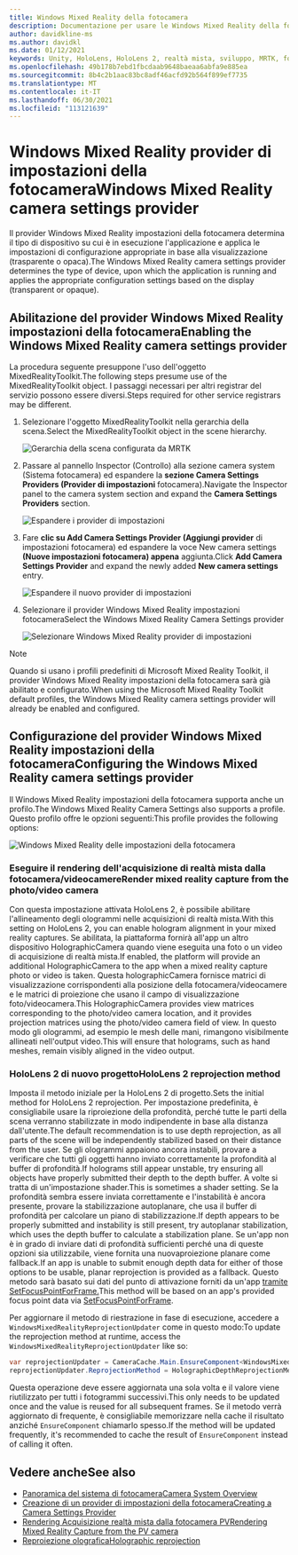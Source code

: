 ```yaml
---
title: Windows Mixed Reality della fotocamera
description: Documentazione per usare le Windows Mixed Reality della fotocamera in MRTK
author: davidkline-ms
ms.author: davidkl
ms.date: 01/12/2021
keywords: Unity, HoloLens, HoloLens 2, realtà mista, sviluppo, MRTK, fotocamera,
ms.openlocfilehash: 49b178b7ebd1fbcdaab9648baeaa6abfa9e885ea
ms.sourcegitcommit: 8b4c2b1aac83bc8adf46acfd92b564f899ef7735
ms.translationtype: MT
ms.contentlocale: it-IT
ms.lasthandoff: 06/30/2021
ms.locfileid: "113121639"
---
```

# <a name="windows-mixed-reality-camera-settings-provider"></a><span data-ttu-id="2474e-104">Windows Mixed Reality provider di impostazioni della fotocamera</span><span class="sxs-lookup"><span data-stu-id="2474e-104">Windows Mixed Reality camera settings provider</span></span>

<span data-ttu-id="2474e-105">Il provider Windows Mixed Reality impostazioni della fotocamera determina il tipo di dispositivo su cui è in esecuzione l'applicazione e applica le impostazioni di configurazione appropriate in base alla visualizzazione (trasparente o opaca).</span><span class="sxs-lookup"><span data-stu-id="2474e-105">The Windows Mixed Reality camera settings provider determines the type of device, upon which the application is running and applies the appropriate configuration settings based on the display (transparent or opaque).</span></span>

## <a name="enabling-the-windows-mixed-reality-camera-settings-provider"></a><span data-ttu-id="2474e-106">Abilitazione del provider Windows Mixed Reality impostazioni della fotocamera</span><span class="sxs-lookup"><span data-stu-id="2474e-106">Enabling the Windows Mixed Reality camera settings provider</span></span>

<span data-ttu-id="2474e-107">La procedura seguente presuppone l'uso dell'oggetto MixedRealityToolkit.</span><span class="sxs-lookup"><span data-stu-id="2474e-107">The following steps presume use of the MixedRealityToolkit object.</span></span> <span data-ttu-id="2474e-108">I passaggi necessari per altri registrar del servizio possono essere diversi.</span><span class="sxs-lookup"><span data-stu-id="2474e-108">Steps required for other service registrars may be different.</span></span>

1. <span data-ttu-id="2474e-109">Selezionare l'oggetto MixedRealityToolkit nella gerarchia della scena.</span><span class="sxs-lookup"><span data-stu-id="2474e-109">Select the MixedRealityToolkit object in the scene hierarchy.</span></span>

    ![Gerarchia della scena configurata da MRTK](../images/MRTK_ConfiguredHierarchy.png)

2. <span data-ttu-id="2474e-111">Passare al pannello Inspector (Controllo) alla sezione camera system (Sistema fotocamera) ed espandere la **sezione Camera Settings Providers (Provider di impostazioni** fotocamera).</span><span class="sxs-lookup"><span data-stu-id="2474e-111">Navigate the Inspector panel to the camera system section and expand the **Camera Settings Providers** section.</span></span>

    ![Espandere i provider di impostazioni](../images/camera-system/ExpandProviders.png)

3. <span data-ttu-id="2474e-113">Fare **clic su Add Camera Settings Provider (Aggiungi provider** di impostazioni fotocamera) ed espandere la voce New camera settings **(Nuove impostazioni fotocamera) appena** aggiunta.</span><span class="sxs-lookup"><span data-stu-id="2474e-113">Click **Add Camera Settings Provider** and expand the newly added **New camera settings** entry.</span></span>

    ![Espandere il nuovo provider di impostazioni](../images/camera-system/ExpandNewProvider.png)

4. <span data-ttu-id="2474e-115">Selezionare il provider Windows Mixed Reality impostazioni fotocamera</span><span class="sxs-lookup"><span data-stu-id="2474e-115">Select the Windows Mixed Reality Camera Settings provider</span></span>

    ![Selezionare Windows Mixed Reality provider di impostazioni](../images/camera-system/SelectWindowsMixedRealitySettings.png)

> [!NOTE]
> <span data-ttu-id="2474e-117">Quando si usano i profili predefiniti di Microsoft Mixed Reality Toolkit, il provider Windows Mixed Reality impostazioni della fotocamera sarà già abilitato e configurato.</span><span class="sxs-lookup"><span data-stu-id="2474e-117">When using the Microsoft Mixed Reality Toolkit default profiles, the Windows Mixed Reality camera settings provider will already be enabled and configured.</span></span>

## <a name="configuring-the-windows-mixed-reality-camera-settings-provider"></a><span data-ttu-id="2474e-118">Configurazione del provider Windows Mixed Reality impostazioni della fotocamera</span><span class="sxs-lookup"><span data-stu-id="2474e-118">Configuring the Windows Mixed Reality camera settings provider</span></span>

<span data-ttu-id="2474e-119">Il Windows Mixed Reality impostazioni della fotocamera supporta anche un profilo.</span><span class="sxs-lookup"><span data-stu-id="2474e-119">The Windows Mixed Reality Camera Settings also supports a profile.</span></span> <span data-ttu-id="2474e-120">Questo profilo offre le opzioni seguenti:</span><span class="sxs-lookup"><span data-stu-id="2474e-120">This profile provides the following options:</span></span>

![Windows Mixed Reality delle impostazioni della fotocamera](../images/camera-system/WMRCameraSettingsProfile.png)

### <a name="render-mixed-reality-capture-from-the-photovideo-camera"></a><span data-ttu-id="2474e-122">Eseguire il rendering dell'acquisizione di realtà mista dalla fotocamera/videocamere</span><span class="sxs-lookup"><span data-stu-id="2474e-122">Render mixed reality capture from the photo/video camera</span></span>

<span data-ttu-id="2474e-123">Con questa impostazione attivata HoloLens 2, è possibile abilitare l'allineamento degli ologrammi nelle acquisizioni di realtà mista.</span><span class="sxs-lookup"><span data-stu-id="2474e-123">With this setting on HoloLens 2, you can enable hologram alignment in your mixed reality captures.</span></span> <span data-ttu-id="2474e-124">Se abilitata, la piattaforma fornirà all'app un altro dispositivo HolographicCamera quando viene eseguita una foto o un video di acquisizione di realtà mista.</span><span class="sxs-lookup"><span data-stu-id="2474e-124">If enabled, the platform will provide an additional HolographicCamera to the app when a mixed reality capture photo or video is taken.</span></span> <span data-ttu-id="2474e-125">Questa holographicCamera fornisce matrici di visualizzazione corrispondenti alla posizione della fotocamera/videocamere e le matrici di proiezione che usano il campo di visualizzazione foto/videocamera.</span><span class="sxs-lookup"><span data-stu-id="2474e-125">This HolographicCamera provides view matrices corresponding to the photo/video camera location, and it provides projection matrices using the photo/video camera field of view.</span></span> <span data-ttu-id="2474e-126">In questo modo gli ologrammi, ad esempio le mesh delle mani, rimangono visibilmente allineati nell'output video.</span><span class="sxs-lookup"><span data-stu-id="2474e-126">This will ensure that holograms, such as hand meshes, remain visibly aligned in the video output.</span></span>

### <a name="hololens-2-reprojection-method"></a><span data-ttu-id="2474e-127">HoloLens 2 di nuovo progetto</span><span class="sxs-lookup"><span data-stu-id="2474e-127">HoloLens 2 reprojection method</span></span>

<span data-ttu-id="2474e-128">Imposta il metodo iniziale per la HoloLens 2 di progetto.</span><span class="sxs-lookup"><span data-stu-id="2474e-128">Sets the initial method for HoloLens 2 reprojection.</span></span> <span data-ttu-id="2474e-129">Per impostazione predefinita, è consigliabile usare la riproiezione della profondità, perché tutte le parti della scena verranno stabilizzate in modo indipendente in base alla distanza dall'utente.</span><span class="sxs-lookup"><span data-stu-id="2474e-129">The default recommendation is to use depth reprojection, as all parts of the scene will be independently stabilized based on their distance from the user.</span></span> <span data-ttu-id="2474e-130">Se gli ologrammi appaiono ancora instabili, provare a verificare che tutti gli oggetti hanno inviato correttamente la profondità al buffer di profondità.</span><span class="sxs-lookup"><span data-stu-id="2474e-130">If holograms still appear unstable, try ensuring all objects have properly submitted their depth to the depth buffer.</span></span> <span data-ttu-id="2474e-131">A volte si tratta di un'impostazione shader.</span><span class="sxs-lookup"><span data-stu-id="2474e-131">This is sometimes a shader setting.</span></span> <span data-ttu-id="2474e-132">Se la profondità sembra essere inviata correttamente e l'instabilità è ancora presente, provare la stabilizzazione autoplanare, che usa il buffer di profondità per calcolare un piano di stabilizzazione.</span><span class="sxs-lookup"><span data-stu-id="2474e-132">If depth appears to be properly submitted and instability is still present, try autoplanar stabilization, which uses the depth buffer to calculate a stabilization plane.</span></span> <span data-ttu-id="2474e-133">Se un'app non è in grado di inviare dati di profondità sufficienti perché una di queste opzioni sia utilizzabile, viene fornita una nuovaproiezione planare come fallback.</span><span class="sxs-lookup"><span data-stu-id="2474e-133">If an app is unable to submit enough depth data for either of those options to be usable, planar reprojection is provided as a fallback.</span></span> <span data-ttu-id="2474e-134">Questo metodo sarà basato sui dati del punto di attivazione forniti da un'app [tramite SetFocusPointForFrame.](https://docs.unity3d.com/ScriptReference/XR.WSA.HolographicSettings.SetFocusPointForFrame.html)</span><span class="sxs-lookup"><span data-stu-id="2474e-134">This method will be based on an app's provided focus point data via [SetFocusPointForFrame](https://docs.unity3d.com/ScriptReference/XR.WSA.HolographicSettings.SetFocusPointForFrame.html).</span></span>

<span data-ttu-id="2474e-135">Per aggiornare il metodo di riestrazione in fase di esecuzione, accedere a `WindowsMixedRealityReprojectionUpdater` come in questo modo:</span><span class="sxs-lookup"><span data-stu-id="2474e-135">To update the reprojection method at runtime, access the `WindowsMixedRealityReprojectionUpdater` like so:</span></span>

```c#
var reprojectionUpdater = CameraCache.Main.EnsureComponent<WindowsMixedRealityReprojectionUpdater>();
reprojectionUpdater.ReprojectionMethod = HolographicDepthReprojectionMethod.AutoPlanar;
```

<span data-ttu-id="2474e-136">Questa operazione deve essere aggiornata una sola volta e il valore viene riutilizzato per tutti i fotogrammi successivi.</span><span class="sxs-lookup"><span data-stu-id="2474e-136">This only needs to be updated once and the value is reused for all subsequent frames.</span></span> <span data-ttu-id="2474e-137">Se il metodo verrà aggiornato di frequente, è consigliabile memorizzare nella cache il risultato anziché `EnsureComponent` chiamarlo spesso.</span><span class="sxs-lookup"><span data-stu-id="2474e-137">If the method will be updated frequently, it's recommended to cache the result of `EnsureComponent` instead of calling it often.</span></span>

## <a name="see-also"></a><span data-ttu-id="2474e-138">Vedere anche</span><span class="sxs-lookup"><span data-stu-id="2474e-138">See also</span></span>

- [<span data-ttu-id="2474e-139">Panoramica del sistema di fotocamera</span><span class="sxs-lookup"><span data-stu-id="2474e-139">Camera System Overview</span></span>](camera-system-overview.md)
- [<span data-ttu-id="2474e-140">Creazione di un provider di impostazioni della fotocamera</span><span class="sxs-lookup"><span data-stu-id="2474e-140">Creating a Camera Settings Provider</span></span>](create-settings-provider.md)
- [<span data-ttu-id="2474e-141">Rendering Acquisizione realtà mista dalla fotocamera PV</span><span class="sxs-lookup"><span data-stu-id="2474e-141">Rendering Mixed Reality Capture from the PV camera</span></span>](/windows/mixed-reality/mixed-reality-capture-for-developers#render-from-the-pv-camera-opt-in)
- [<span data-ttu-id="2474e-142">Reproiezione olografica</span><span class="sxs-lookup"><span data-stu-id="2474e-142">Holographic reprojection</span></span>](/windows/mixed-reality/hologram-stability#reprojection)